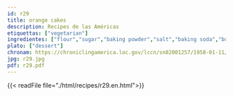 ```yaml
---
id: r29
title: orange cakes
description: Recipes de las Américas
etiquettas: ["vegetarian"]
ingredientes: ["flour","sugar","baking powder","salt","baking soda","butter","orange"]
plato: ["dessert"]
chronam: https://chroniclingamerica.loc.gov/lccn/sn82001257/1958-01-11/ed-1/seq-4/
jpg: r29.jpg
pdf: r29.pdf
---
```


{{< readFile file="./html/recipes/r29.en.html">}}
